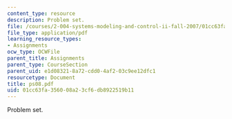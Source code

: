```yaml
---
content_type: resource
description: Problem set.
file: /courses/2-004-systems-modeling-and-control-ii-fall-2007/01cc63fa356008a23cf6db8922519b11_ps08.pdf
file_type: application/pdf
learning_resource_types:
- Assignments
ocw_type: OCWFile
parent_title: Assignments
parent_type: CourseSection
parent_uid: e1d08321-8a72-cdd0-4af2-03c9ee12dfc1
resourcetype: Document
title: ps08.pdf
uid: 01cc63fa-3560-08a2-3cf6-db8922519b11
---
```

Problem set.

